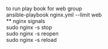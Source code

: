 
to run play book for web group <br>
ansible-playbook nginx.yml --limit  web <br>
** nginx signals <br>
sudo nginx -s stop <br>
sudo nginx -s reopen <br>
sudo nginx -s reload
<br>
